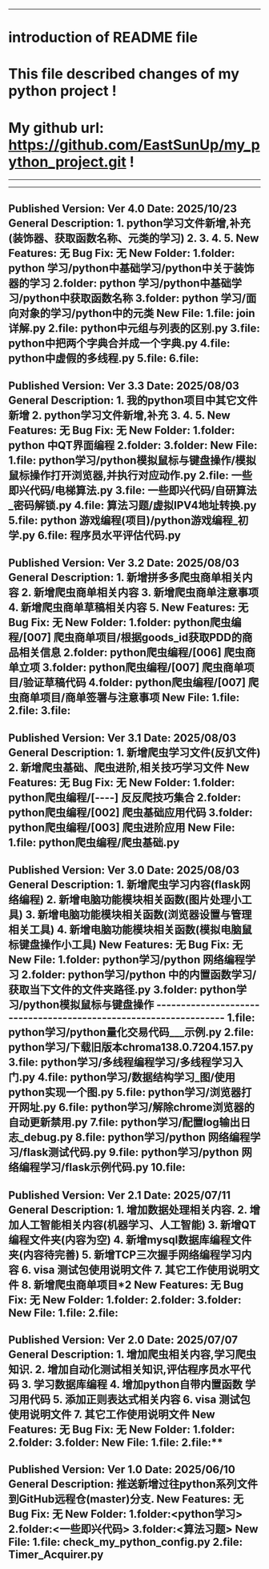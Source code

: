 
-------------------------------------------------------------------------------------------------------------
# introduction of README file
# This file described changes of my python project !
# My github url: https://github.com/EastSunUp/my_python_project.git !
-------------------------------------------------------------------------------------------------------------

-------------------------------------------------------------------------------------------------------------
Published Version: Ver 4.0   Date: 2025/10/23
General Description:
    1. python学习文件新增,补充(装饰器、获取函数名称、元类的学习)
    2. 
    3. 
    4. 
    5.
New Features:
    无
Bug Fix:
    无
New Folder:
    1.folder: python 学习/python中基础学习/python中关于装饰器的学习
    2.folder: python 学习/python中基础学习/python中获取函数名称
    3.folder: python 学习/面向对象的学习/python中的元类
New File:
    1.file: join详解.py
    2.file: python中元组与列表的区别.py
    3.file: python中把两个字典合并成一个字典.py
    4.file: python中虚假的多线程.py
    5.file: 
    6.file: 
-------------------------------------------------------------------------------------------------------------
Published Version: Ver 3.3   Date: 2025/08/03
General Description:
    1. 我的python项目中其它文件新增
    2. python学习文件新增,补充
    3. 
    4. 
    5.
New Features:
    无
Bug Fix:
    无
New Folder:
    1.folder: python 中QT界面编程
    2.folder: 
    3.folder:
New File:
    1.file: python学习/python模拟鼠标与键盘操作/模拟鼠标操作打开浏览器,并执行对应动作.py
    2.file: 一些即兴代码/电梯算法.py
    3.file: 一些即兴代码/自研算法_密码解锁.py
    4.file: 算法习题/虚拟IPV4地址转换.py
    5.file: python 游戏编程(项目)/python游戏编程_初学.py
    6.file: 程序员水平评估代码.py
-------------------------------------------------------------------------------------------------------------
Published Version: Ver 3.2   Date: 2025/08/03
General Description:
    1. 新增拼多多爬虫商单相关内容
    2. 新增爬虫商单相关内容
    3. 新增爬虫商单注意事项
    4. 新增爬虫商单草稿相关内容
    5.
New Features:
    无
Bug Fix:
    无
New Folder:
    1.folder: python爬虫编程/[007] 爬虫商单项目/根据goods_id获取PDD的商品相关信息
    2.folder: python爬虫编程/[006] 爬虫商单立项
    3.folder: python爬虫编程/[007] 爬虫商单项目/验证草稿代码
    4.folder: python爬虫编程/[007] 爬虫商单项目/商单签署与注意事项
New File:
    1.file: 
    2.file:
    3.file:
-------------------------------------------------------------------------------------------------------------
Published Version: Ver 3.1   Date: 2025/08/03
General Description:
    1. 新增爬虫学习文件(反扒文件)
    2. 新增爬虫基础、爬虫进阶,相关技巧学习文件
New Features:
    无
Bug Fix:
    无
New Folder:
    1.folder: python爬虫编程/[----] 反反爬技巧集合
    2.folder: python爬虫编程/[002] 爬虫基础应用代码
    3.folder: python爬虫编程/[003] 爬虫进阶应用
New File:
    1.file: python爬虫编程/爬虫基础.py
-------------------------------------------------------------------------------------------------------------
Published Version: Ver 3.0   Date: 2025/08/03
General Description:
    1. 新增爬虫学习内容(flask网络编程)
    2. 新增电脑功能模块相关函数(图片处理小工具)
    3. 新增电脑功能模块相关函数(浏览器设置与管理相关工具)
    4. 新增电脑功能模块相关函数(模拟电脑鼠标键盘操作小工具)
New Features:
    无
Bug Fix:
    无
New File:
    1.folder: python学习/python 网络编程学习
    2.folder: python学习/python 中的内置函数学习/获取当下文件的文件夹路径.py
    3.folder: python学习/python模拟鼠标与键盘操作
    -----------------------------------------------------------------
    1.file: python学习/python量化交易代码___示例.py
    2.file: python学习/下载旧版本chroma138.0.7204.157.py
    3.file: python学习/多线程编程学习/多线程学习入门.py
    4.file: python学习/数据结构学习_图/使用python实现一个图.py
    5.file: python学习/浏览器打开网址.py
    6.file: python学习/解除chrome浏览器的自动更新禁用.py
    7.file: python学习/配置log输出日志_debug.py
    8.file: python学习/python 网络编程学习/flask测试代码.py
    9.file: python学习/python 网络编程学习/flask示例代码.py
    10.file: 
-------------------------------------------------------------------------------------------------------------
Published Version: Ver 2.1   Date: 2025/07/11
General Description:
    1. 增加数据处理相关内容.
    2. 增加人工智能相关内容(机器学习、人工智能)
    3. 新增QT编程文件夹(内容为空)
    4. 新增mysql数据库编程文件夹(内容待完善)
    5. 新增TCP三次握手网络编程学习内容
    6. visa 测试包使用说明文件
    7. 其它工作使用说明文件
    8. 新增爬虫商单项目*2
New Features:
    无
Bug Fix:
    无
New Folder:
    1.folder:
    2.folder:
    3.folder:
New File:
    1.file: 
    2.file:
-------------------------------------------------------------------------------------------------------------
Published Version: Ver 2.0   Date: 2025/07/07
General Description:
    1. 增加爬虫相关内容,学习爬虫知识.
    2. 增加自动化测试相关知识,评估程序员水平代码
    3. 学习数据库编程
    4. 增加python自带内置函数 学习用代码
    5. 添加正则表达式相关内容
    6. visa 测试包使用说明文件
    7. 其它工作使用说明文件
New Features:
    无
Bug Fix:
    无
New Folder:
    1.folder:
    2.folder:
    3.folder:
New File:
    1.file: 
    2.file:**
-------------------------------------------------------------------------------------------------------------
Published Version: Ver 1.0   Date: 2025/06/10
General Description:
    推送新增过往python系列文件到GitHub远程仓(master)分支.
New Features:
    无
Bug Fix:
    无
New Folder:
    1.folder:<python学习>
    2.folder:<一些即兴代码>
    3.folder:<算法习题>
New File:
    1.file: check_my_python_config.py
    2.file: Timer_Acquirer.py
-------------------------------------------------------------------------------------------------------------
    

